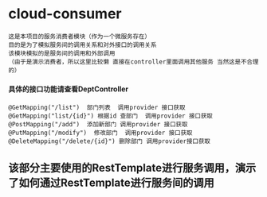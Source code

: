 # cloud-consumer
    这是本项目的服务消费者模块（作为一个微服务存在）
    目的是为了模拟服务间的调用关系和对外接口的调用关系
    该模块模拟的是服务间的调用和外部调用
    （由于是演示消费者，所以这里比较懒 直接在controller里面调用其他服务 当然这是不合理的）
####  具体的接口功能请查看DeptController
    @GetMapping("/list")  部门列表  调用provider 接口获取
    @GetMapping("list/{id}") 根据id 查部门  调用provider 接口获取
    @PostMapping("/add")  添加新部门 调用provider 接口获取
    @PutMapping("/modify")  修改部门  调用provider 接口获取
    @DeleteMapping("/delete/{id}") 删除部门 调用provider接口获取 
    
## 该部分主要使用的RestTemplate进行服务调用，演示了如何通过RestTemplate进行服务间的调用
  
